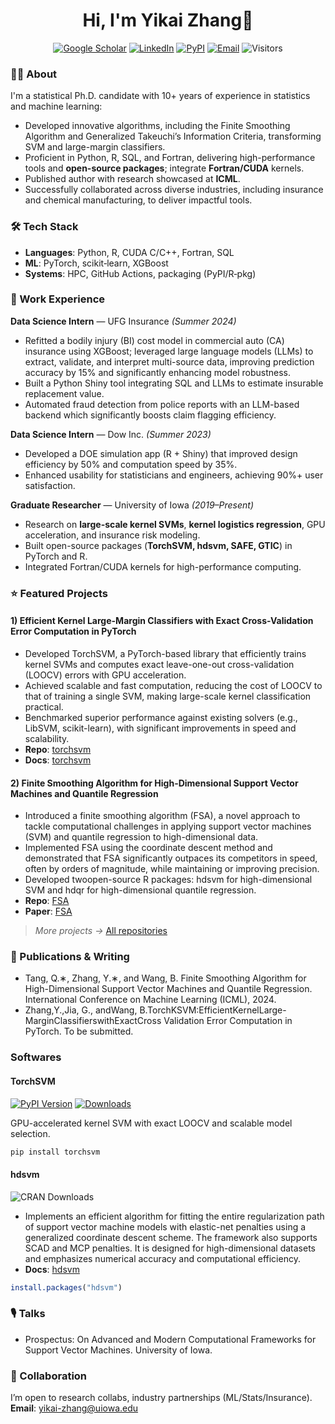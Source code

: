 <h1 align="center">Hi, I'm Yikai Zhang👋</h1>
<p align="center">
<a href="https://scholar.google.com/YOUR_LINK_HERE"><img alt="Google Scholar" src="https://img.shields.io/badge/Scholar-4285F4?logo=google-scholar&logoColor=white"></a>
<a href="https://www.linkedin.com/in/yikai-zhang-66a01b160"><img alt="LinkedIn" src="https://img.shields.io/badge/LinkedIn-0A66C2?logo=linkedin&logoColor=white"></a>
<a href="https://pypi.org/user/yikaizhang/"><img alt="PyPI" src="https://img.shields.io/badge/PyPI-3775A9?logo=pypi&logoColor=white"></a>
<a href="mailto:yikai.zhang@uiowa.edu"><img alt="Email" src="https://img.shields.io/badge/Email-181717?logo=gmail&logoColor=white"></a>
<img alt="Visitors" src="https://komarev.com/ghpvc/?username=YikaiZhang95&style=flat">
</p>
<meta name="description" content="This is my Github page. I'm a developer and I share my code here.">
<meta name="keywords" content="dcode, github, page, Yikai Zhang, torch, svm, high dimentional, kernel, uiowa">

### 🧑‍🔬 About

I'm a statistical Ph.D. candidate with 10+ years of experience in statistics and machine learning:
- Developed innovative algorithms, including the Finite Smoothing Algorithm and Generalized Takeuchi’s Information Criteria, transforming SVM and large-margin classifiers.
- Proficient in Python, R, SQL, and Fortran, delivering high-performance tools and **open-source packages**; integrate **Fortran/CUDA** kernels.
- Published author with research showcased at **ICML**.
- Successfully collaborated across diverse industries, including insurance and chemical manufacturing, to deliver impactful tools.


### 🛠️ Tech Stack
- **Languages**: Python, R, CUDA C/C++, Fortran, SQL
- **ML**: PyTorch, scikit‑learn, XGBoost
- **Systems**: HPC, GitHub Actions, packaging (PyPI/R‑pkg)

### 💼 Work Experience

**Data Science Intern** — UFG Insurance _(Summer 2024)_  
- Refitted a bodily injury (BI) cost model in commercial auto (CA) insurance using XGBoost; leveraged large language models (LLMs) to extract, validate, and interpret multi-source data, improving prediction  accuracy by 15% and significantly enhancing model robustness.  
- Built a Python Shiny tool integrating SQL and LLMs to estimate insurable replacement value.
- Automated fraud detection from police reports with an LLM-based backend which significantly boosts claim flagging efficiency.  

**Data Science Intern** — Dow Inc. _(Summer 2023)_  
- Developed a DOE simulation app (R + Shiny) that improved design efficiency by 50% and computation speed by 35%. 
- Enhanced usability for statisticians and engineers, achieving 90%+ user satisfaction. 

**Graduate Researcher** — University of Iowa _(2019–Present)_  
- Research on **large-scale kernel SVMs**, **kernel logistics regression**, GPU acceleration, and insurance risk modeling.  
- Built open-source packages (**TorchSVM, hdsvm, SAFE, GTIC**) in PyTorch and R.  
- Integrated Fortran/CUDA kernels for high-performance computing.  


### ⭐ Featured Projects


#### 1)  Efficient Kernel Large-Margin Classifiers with Exact Cross-Validation Error Computation in PyTorch
- Developed TorchSVM, a PyTorch-based library that efficiently trains kernel SVMs and computes exact leave-one-out cross-validation (LOOCV) errors with GPU acceleration.
- Achieved scalable and fast computation, reducing the cost of LOOCV to that of training a single SVM, making large-scale kernel classification practical.
- Benchmarked superior performance against existing solvers (e.g., LibSVM, scikit-learn), with significant improvements in speed and scalability.
- **Repo**: [torchsvm](https://github.com/YikaiZhang95/torchsvm)
- **Docs**: [torchsvm](https://pypi.org/project/torchsvm/)

#### 2) Finite Smoothing Algorithm for High-Dimensional Support Vector Machines and Quantile Regression
- Introduced a finite smoothing algorithm (FSA), a novel approach to tackle computational challenges in applying support vector machines (SVM) and quantile regression to high-dimensional data.
- Implemented FSA using the coordinate descent method and demonstrated that FSA significantly outpaces its competitors in speed, often by orders of magnitude, while maintaining or improving precision.
- Developed twoopen-source R packages: hdsvm for high-dimensional SVM and hdqr for high-dimensional quantile regression.
- **Repo**: [FSA](https://github.com/YikaiZhang95/hdsvm)
- **Paper**: [FSA](https://openreview.net/pdf?id=RvwMTDYTOb)

> _More projects →_ [All repositories](https://github.com/YikaiZhang95?tab=repositories)


### 📄 Publications & Writing
- Tang, Q.∗, Zhang, Y.∗, and Wang, B. Finite Smoothing Algorithm for High-Dimensional Support Vector
 Machines and Quantile Regression. International Conference on Machine Learning (ICML), 2024.
-  Zhang,Y.,Jia, G., andWang, B.TorchKSVM:EfficientKernelLarge-MarginClassifierswithExactCross
Validation Error Computation in PyTorch. To be submitted.

### Softwares
#### TorchSVM
[![PyPI Version](https://img.shields.io/pypi/v/torchsvm)](https://pypi.org/project/torchksvm/)
[![Downloads](https://pepy.tech/badge/torchsvm)](https://pepy.tech/project/torchsvm)

GPU-accelerated kernel SVM with exact LOOCV and scalable model selection.
```python
pip install torchsvm
```

#### hdsvm
![CRAN Downloads](https://cranlogs.r-pkg.org/badges/grand-total/hdsvm)

- Implements an efficient algorithm for fitting the entire regularization path of support vector machine models with elastic-net penalties using a generalized coordinate descent scheme. The framework also supports SCAD and MCP penalties. It is designed for high-dimensional datasets and emphasizes numerical accuracy and computational efficiency.
- **Docs**: [hdsvm](https://cran.r-project.org/web/packages/hdsvm/index.html)
  
```r
install.packages("hdsvm")
```


### 🎙️ Talks
- Prospectus: On Advanced and Modern Computational Frameworks for Support Vector Machines. University of Iowa.



### 🤝 Collaboration
I’m open to research collabs, industry partnerships (ML/Stats/Insurance).
**Email**: yikai-zhang@uiowa.edu

